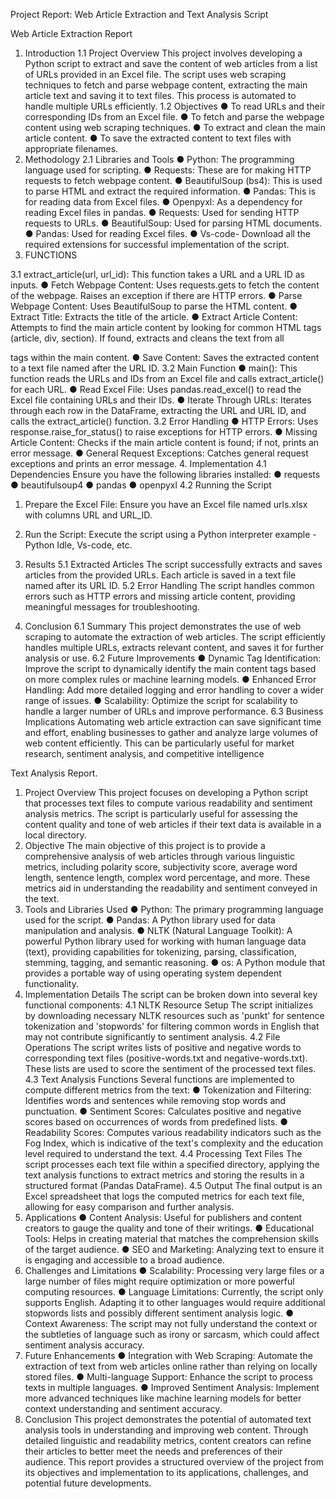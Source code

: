  Project Report: Web Article Extraction and Text Analysis Script

Web Article Extraction Report
1. Introduction
 1.1 Project Overview
This project involves developing a Python script to extract and save the content of web articles from a list of URLs provided in an Excel file. The script uses web scraping techniques to fetch and parse webpage content, extracting the main article text and saving it to text files. This process is automated to handle multiple URLs efficiently.
 1.2 Objectives
●	To read URLs and their corresponding IDs from an Excel file.
●	To fetch and parse the webpage content using web scraping techniques.
●	To extract and clean the main article content.
●	To save the extracted content to text files with appropriate filenames.
2. Methodology
 2.1 Libraries and Tools
●	Python: The programming language used for scripting.
●	Requests: These are for making HTTP requests to fetch webpage content.
●	BeautifulSoup (bs4): This is used to parse HTML and extract the required information.
●	Pandas: This is for reading data from Excel files.
●	Openpyxl: As a dependency for reading Excel files in pandas.
●	Requests: Used for sending HTTP requests to URLs.
●	BeautifulSoup: Used for parsing HTML documents.
●	Pandas: Used for reading Excel files.
●	Vs-code- Download all the required extensions for successful implementation of the script.
3. FUNCTIONS

  3.1  extract_article(url, url_id): This function takes a URL and a URL ID as inputs.
●	Fetch Webpage Content: Uses requests.gets to fetch the content of the webpage. Raises an exception if there are HTTP errors.
●	Parse Webpage Content: Uses BeautifulSoup to parse the HTML content.
●	Extract Title: Extracts the title of the article.
●	Extract Article Content: Attempts to find the main article content by looking for common HTML tags (article, div, section). If found, extracts and cleans the text from all <p> tags within the main content.
●	Save Content: Saves the extracted content to a text file named after the URL ID.
  3.2 Main Function 
●	main(): This function reads the URLs and IDs from an Excel file and calls extract_article() for each URL.
●	Read Excel File: Uses pandas.read_excel() to read the Excel file containing URLs and their IDs.
●	Iterate Through URLs: Iterates through each row in the DataFrame, extracting the URL and URL ID, and calls the extract_article() function.
  3.2 Error Handling
●	HTTP Errors: Uses response.raise_for_status() to raise exceptions for HTTP errors.
●	Missing Article Content: Checks if the main article content is found; if not, prints an error message.
●	General Request Exceptions: Catches general request exceptions and prints an error message.
4. Implementation
 4.1 Dependencies
    Ensure you have the following libraries installed:
●	requests
●	beautifulsoup4
●	pandas
●	openpyxl
 4.2 Running the Script
1.	Prepare the Excel File: Ensure you have an Excel file named urls.xlsx with columns URL and URL_ID.
2.	Run the Script: Execute the script using a Python interpreter example - Python Idle, Vs-code, etc.
5. Results
 5.1 Extracted Articles
The script successfully extracts and saves articles from the provided URLs. Each article is saved in a text file named after its URL ID.
5.2 Error Handling
The script handles common errors such as HTTP errors and missing article content, providing meaningful messages for troubleshooting.


6. Conclusion
6.1 Summary
This project demonstrates the use of web scraping to automate the extraction of web articles. The script efficiently handles multiple URLs, extracts relevant content, and saves it for further analysis or use.
6.2 Future Improvements
●	Dynamic Tag Identification: Improve the script to dynamically identify the main content tags based on more complex rules or machine learning models.
●	Enhanced Error Handling: Add more detailed logging and error handling to cover a wider range of issues.
●	Scalability: Optimize the script for scalability to handle a larger number of URLs and improve performance.
6.3 Business Implications
Automating web article extraction can save significant time and effort, enabling businesses to gather  and analyze large volumes of web content efficiently. This can be particularly useful for market    research, sentiment analysis, and competitive intelligence




Text Analysis Report.
  1. Project Overview
This project focuses on developing a Python script that processes text files to compute various readability and sentiment analysis metrics. The script is particularly useful for assessing the content quality and tone of web articles if their text data is available in a local directory.
  2. Objective
The main objective of this project is to provide a comprehensive analysis of web articles through various linguistic metrics, including polarity score, subjectivity score, average word length, sentence length, complex word percentage, and more. These metrics aid in understanding the readability and sentiment conveyed in the text.
  3. Tools and Libraries Used
●	Python: The primary programming language used for the script.
●	Pandas: A Python library used for data manipulation and analysis.
●	NLTK (Natural Language Toolkit): A powerful Python library used for working with human language data (text), providing capabilities for tokenizing, parsing, classification, stemming, tagging, and semantic reasoning.
●	os: A Python module that provides a portable way of using operating system dependent functionality.
  4. Implementation Details
The script can be broken down into several key functional components:
4.1 NLTK Resource Setup
The script initializes by downloading necessary NLTK resources such as 'punkt' for sentence tokenization and 'stopwords' for filtering common words in English that may not contribute significantly to sentiment analysis.
4.2 File Operations
The script writes lists of positive and negative words to corresponding text files (positive-words.txt and negative-words.txt). These lists are used to score the sentiment of the processed text files.
4.3 Text Analysis Functions
Several functions are implemented to compute different metrics from the text:
●	Tokenization and Filtering: Identifies words and sentences while removing stop words and punctuation.
●	Sentiment Scores: Calculates positive and negative scores based on occurrences of words from predefined lists.
●	Readability Scores: Computes various readability indicators such as the Fog Index, which is indicative of the text's complexity and the education level required to understand the text.
4.4 Processing Text Files
The script processes each text file within a specified directory, applying the text analysis functions to extract metrics and storing the results in a structured format (Pandas DataFrame).
4.5 Output
The final output is an Excel spreadsheet that logs the computed metrics for each text file, allowing for easy comparison and further analysis.
5. Applications
●	Content Analysis: Useful for publishers and content creators to gauge the quality and tone of their writings.
●	Educational Tools: Helps in creating material that matches the comprehension skills of the target audience.
●	SEO and Marketing: Analyzing text to ensure it is engaging and accessible to a broad audience.
6. Challenges and Limitations
●	Scalability: Processing very large files or a large number of files might require optimization or more powerful computing resources.
●	Language Limitations: Currently, the script only supports English. Adapting it to other languages would require additional stopwords lists and possibly different sentiment analysis logic.
●	Context Awareness: The script may not fully understand the context or the subtleties of language such as irony or sarcasm, which could affect sentiment analysis accuracy.
7. Future Enhancements
●	Integration with Web Scraping: Automate the extraction of text from web articles online rather than relying on locally stored files.
●	Multi-language Support: Enhance the script to process texts in multiple languages.
●	Improved Sentiment Analysis: Implement more advanced techniques like machine learning models for better context understanding and sentiment accuracy.
8. Conclusion
This project demonstrates the potential of automated text analysis tools in understanding and improving web content. Through detailed linguistic and readability metrics, content creators can refine their articles to better meet the needs and preferences of their audience.
This report provides a structured overview of the project from its objectives and implementation to its applications, challenges, and potential future developments.










